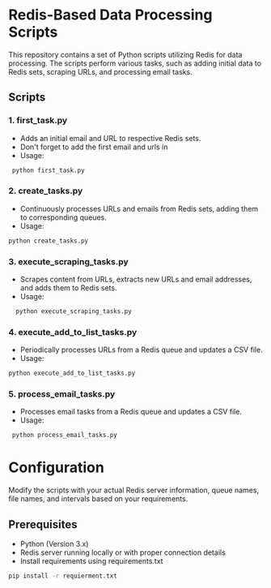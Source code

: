 # Redis-Based Data Processing Scripts

This repository contains a set of Python scripts utilizing Redis for data processing. The scripts perform various tasks, such as adding initial data to Redis sets, scraping URLs, and processing email tasks.

## Scripts

### 1. first_task.py

- Adds an initial email and URL to respective Redis sets.
- Don't forget to add the first email and urls in
- Usage:
```bash
 python first_task.py
```

### 2. create_tasks.py
 - Continuously processes URLs and emails from Redis sets, adding them to corresponding queues. 
 - Usage:
  ```bash
 python create_tasks.py
 ```
### 3. execute_scraping_tasks.py
- Scrapes content from URLs, extracts new URLs and email addresses, and adds them to Redis sets.
- Usage:
```bash
  python execute_scraping_tasks.py
```
### 4. execute_add_to_list_tasks.py
- Periodically processes URLs from a Redis queue and updates a CSV file.
- Usage:
```bash
python execute_add_to_list_tasks.py
```

### 5. process_email_tasks.py
- Processes email tasks from a Redis queue and updates a CSV file.
- Usage:
```bash
 python process_email_tasks.py
```

# Configuration

Modify the scripts with your actual Redis server information, queue names, file names, and intervals based on your requirements.

## Prerequisites

- Python (Version 3.x)
- Redis server running locally or with proper connection details
- Install requirements using requirements.txt
```bash
pip install -r requierment.txt
```